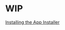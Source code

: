 # WIP

[Installing the App Installer](https://learn.microsoft.com/en-us/windows/msix/app-installer/install-update-app-installer)